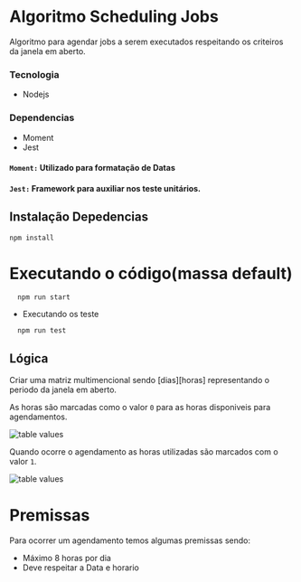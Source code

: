 # Algoritmo Scheduling Jobs

Algoritmo para agendar jobs a serem executados respeitando os criteiros da janela em aberto.

### Tecnologia

  - Nodejs

### Dependencias 

  - Moment
  - Jest

#### `Moment:` Utilizado para formatação de Datas
#### `Jest:` Framework para auxiliar nos teste unitários.


##  Instalação Depedencias

```
npm install 
```


# Executando o código(massa default)

```
  npm run start
```

- Executando os teste


```
  npm run test
```


## Lógica

Criar uma matriz multimencional sendo [dias][horas] representando o periodo da janela em aberto.

As horas são marcadas como o valor `0` para as horas disponiveis para agendamentos.

<img src="docs/tableValue0.png" title="Tabela com horas e valores a 0" alt="table values">


Quando ocorre o agendamento as horas utilizadas são marcados com o valor `1`.

<img src="docs/tableValue1.png" title="Tabela com horas e valores a 0" alt="table values">

# Premissas

Para ocorrer um agendamento temos algumas premissas sendo:
  - Máximo 8 horas por dia
  - Deve respeitar a Data e horario

